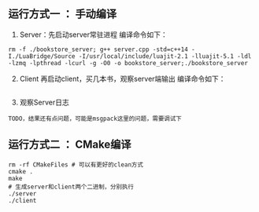<!--
 Copyright 2023 lzd
 
 Licensed under the Apache License, Version 2.0 (the "License");
 you may not use this file except in compliance with the License.
 You may obtain a copy of the License at
 
     http://www.apache.org/licenses/LICENSE-2.0
 
 Unless required by applicable law or agreed to in writing, software
 distributed under the License is distributed on an "AS IS" BASIS,
 WITHOUT WARRANTIES OR CONDITIONS OF ANY KIND, either express or implied.
 See the License for the specific language governing permissions and
 limitations under the License.
-->

## 运行方式一 ： 手动编译
1. Server：先启动server常驻进程
编译命令如下：
```
rm -f ./bookstore_server; g++ server.cpp -std=c++14 -I./LuaBridge/Source -I/usr/local/include/luajit-2.1 -lluajit-5.1 -ldl -lzmq -lpthread -lcurl -g -O0 -o bookstore_server;./bookstore_server
```

2. Client
再启动client，买几本书，观察server端输出
编译命令如下：
```

```

3. 观察Server日志
```
TODO，结果还有点问题，可能是msgpack这里的问题，需要调试下
```

## 运行方式二 ： CMake编译
```
rm -rf CMakeFiles # 可以有更好的clean方式
cmake .
make
# 生成server和client两个二进制，分别执行
./server
./client
```